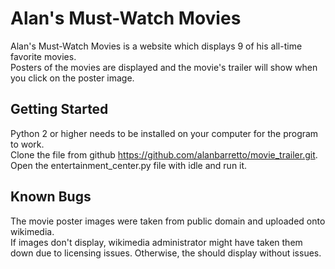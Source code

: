 # Alan's Must-Watch Movies

Alan's Must-Watch Movies is a website  which displays 9 of his all-time favorite movies.  
Posters of the movies are displayed and the movie's trailer will show when you click on the poster image.

## Getting Started

Python 2 or higher needs to be installed on your computer for the program to work.  
Clone the file from github https://github.com/alanbarretto/movie_trailer.git.
Open the entertainment_center.py file with idle and run it.

## Known Bugs

The movie poster images were taken from public domain and uploaded onto wikimedia.  
If images don't display, wikimedia administrator might have taken them down due to licensing issues. Otherwise, 
the should display without issues.

